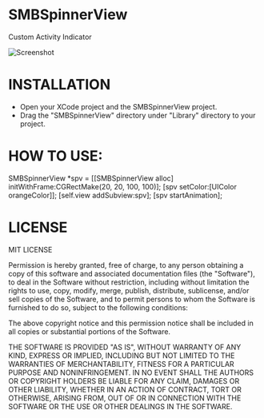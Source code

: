 # SMBSpinnerView

Custom Activity Indicator

![Screenshot](https://raw.github.com/smb-ios/SMBSpinnerView/master/image.png)

# INSTALLATION

* Open your XCode project and the SMBSpinnerView project.
* Drag the "SMBSpinnerView" directory under "Library" directory to your project.

# HOW TO USE:
 
 SMBSpinnerView *spv = [[SMBSpinnerView alloc] initWithFrame:CGRectMake(20, 20, 100, 100)];
 [spv setColor:[UIColor orangeColor]];
 [self.view addSubview:spv];
 [spv startAnimation];
 
# LICENSE

MIT LICENSE

Permission is hereby granted, free of charge, to any person obtaining
a copy of this software and associated documentation files (the
"Software"), to deal in the Software without restriction, including
without limitation the rights to use, copy, modify, merge, publish,
distribute, sublicense, and/or sell copies of the Software, and to
permit persons to whom the Software is furnished to do so, subject to
the following conditions:

The above copyright notice and this permission notice shall be
included in all copies or substantial portions of the Software.

THE SOFTWARE IS PROVIDED "AS IS", WITHOUT WARRANTY OF ANY KIND,
EXPRESS OR IMPLIED, INCLUDING BUT NOT LIMITED TO THE WARRANTIES OF
MERCHANTABILITY, FITNESS FOR A PARTICULAR PURPOSE AND
NONINFRINGEMENT. IN NO EVENT SHALL THE AUTHORS OR COPYRIGHT HOLDERS BE
LIABLE FOR ANY CLAIM, DAMAGES OR OTHER LIABILITY, WHETHER IN AN ACTION
OF CONTRACT, TORT OR OTHERWISE, ARISING FROM, OUT OF OR IN CONNECTION
WITH THE SOFTWARE OR THE USE OR OTHER DEALINGS IN THE SOFTWARE.
